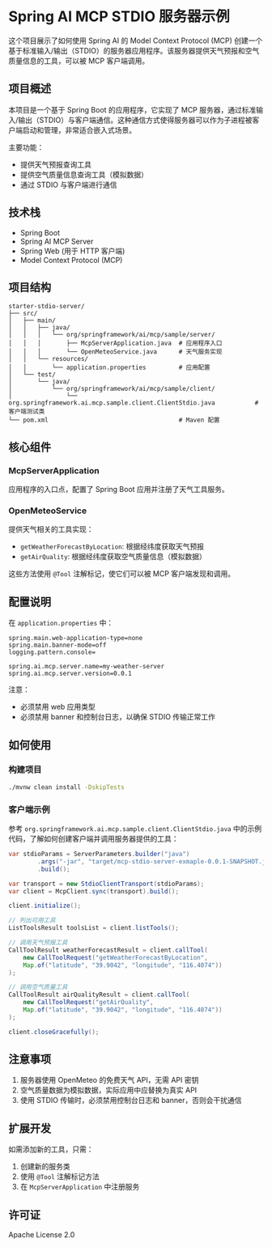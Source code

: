 # Spring AI MCP STDIO 服务器示例

这个项目展示了如何使用 Spring AI 的 Model Context Protocol (MCP) 创建一个基于标准输入/输出（STDIO）的服务器应用程序。该服务器提供天气预报和空气质量信息的工具，可以被 MCP 客户端调用。

## 项目概述

本项目是一个基于 Spring Boot 的应用程序，它实现了 MCP 服务器，通过标准输入/输出（STDIO）与客户端通信。这种通信方式使得服务器可以作为子进程被客户端启动和管理，非常适合嵌入式场景。

主要功能：
- 提供天气预报查询工具
- 提供空气质量信息查询工具（模拟数据）
- 通过 STDIO 与客户端进行通信

## 技术栈

- Spring Boot
- Spring AI MCP Server
- Spring Web (用于 HTTP 客户端)
- Model Context Protocol (MCP)

## 项目结构

```
starter-stdio-server/
├── src/
│   ├── main/
│   │   ├── java/
│   │   │   └── org/springframework/ai/mcp/sample/server/
│   │   │       ├── McpServerApplication.java  # 应用程序入口
│   │   │       └── OpenMeteoService.java      # 天气服务实现
│   │   └── resources/
│   │       └── application.properties         # 应用配置
│   └── test/
│       └── java/
│           └── org/springframework/ai/mcp/sample/client/
│               └── org.springframework.ai.mcp.sample.client.ClientStdio.java           # 客户端测试类
└── pom.xml                                    # Maven 配置
```

## 核心组件

### McpServerApplication

应用程序的入口点，配置了 Spring Boot 应用并注册了天气工具服务。

### OpenMeteoService

提供天气相关的工具实现：
- `getWeatherForecastByLocation`: 根据经纬度获取天气预报
- `getAirQuality`: 根据经纬度获取空气质量信息（模拟数据）

这些方法使用 `@Tool` 注解标记，使它们可以被 MCP 客户端发现和调用。

## 配置说明

在 `application.properties` 中：

```properties
spring.main.web-application-type=none
spring.main.banner-mode=off
logging.pattern.console=

spring.ai.mcp.server.name=my-weather-server
spring.ai.mcp.server.version=0.0.1
```

注意：
- 必须禁用 web 应用类型
- 必须禁用 banner 和控制台日志，以确保 STDIO 传输正常工作

## 如何使用

### 构建项目

```bash
./mvnw clean install -DskipTests
```

### 客户端示例

参考 `org.springframework.ai.mcp.sample.client.ClientStdio.java` 中的示例代码，了解如何创建客户端并调用服务器提供的工具：

```java
var stdioParams = ServerParameters.builder("java")
        .args("-jar", "target/mcp-stdio-server-exmaple-0.0.1-SNAPSHOT.jar")
        .build();

var transport = new StdioClientTransport(stdioParams);
var client = McpClient.sync(transport).build();

client.initialize();

// 列出可用工具
ListToolsResult toolsList = client.listTools();

// 调用天气预报工具
CallToolResult weatherForecastResult = client.callTool(
    new CallToolRequest("getWeatherForecastByLocation", 
    Map.of("latitude", "39.9042", "longitude", "116.4074"))
);

// 调用空气质量工具
CallToolResult airQualityResult = client.callTool(
    new CallToolRequest("getAirQuality", 
    Map.of("latitude", "39.9042", "longitude", "116.4074"))
);

client.closeGracefully();
```

## 注意事项

1. 服务器使用 OpenMeteo 的免费天气 API，无需 API 密钥
2. 空气质量数据为模拟数据，实际应用中应替换为真实 API
3. 使用 STDIO 传输时，必须禁用控制台日志和 banner，否则会干扰通信

## 扩展开发

如需添加新的工具，只需：
1. 创建新的服务类
2. 使用 `@Tool` 注解标记方法
3. 在 `McpServerApplication` 中注册服务

## 许可证

Apache License 2.0 